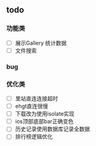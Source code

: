 ## todo
### 功能类
- [ ] 展示Gallery 统计数据
- [ ] 文件搜索

### bug

### 优化类
- [ ] 里站直连连接超时
- [ ] ehgt直连很慢
- [ ] 下载改为使用isolate实现
- [ ] ios顶部底部bar正确变色
- [ ] 历史记录使用数据库记录全数据
- [ ] 排行榜逻辑优化

